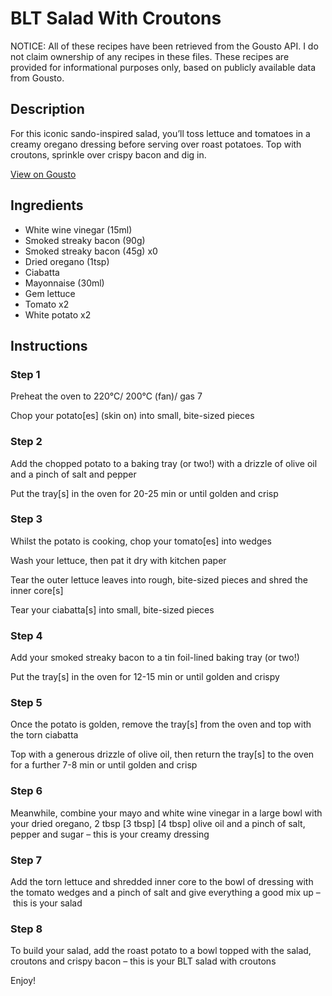 # BLT Salad With Croutons

NOTICE: All of these recipes have been retrieved from the Gousto API. I do not claim ownership of any recipes in these files. These recipes are provided for informational purposes only, based on publicly available data from Gousto.

## Description

For this iconic sando-inspired salad, you’ll toss lettuce and tomatoes in a creamy oregano dressing before serving over roast potatoes. Top with croutons, sprinkle over crispy bacon and dig in.

[View on Gousto](https://www.gousto.co.uk/recipes/cookbook/blt-salad-with-croutons)

## Ingredients

- White wine vinegar (15ml)
- Smoked streaky bacon (90g)
- Smoked streaky bacon (45g) x0
- Dried oregano (1tsp)
- Ciabatta
- Mayonnaise (30ml)
- Gem lettuce
- Tomato x2
- White potato x2

## Instructions


### Step 1

Preheat the oven to 220°C/ 200°C (fan)/ gas 7

Chop your potato[es] (skin on) into small, bite-sized pieces


### Step 2

Add the chopped potato to a baking tray (or two!) with a drizzle of olive oil and a pinch of salt and pepper

Put the tray[s] in the oven for 20-25 min or until golden and crisp


### Step 3

Whilst the potato is cooking, chop your tomato[es] into wedges

Wash your lettuce, then pat it dry with kitchen paper

Tear the outer lettuce leaves into rough, bite-sized pieces and shred the inner core[s]

Tear your ciabatta[s] into small, bite-sized pieces


### Step 4

Add your smoked streaky bacon to a tin foil-lined baking tray (or two!)

Put the tray[s] in the oven for 12-15 min or until golden and crispy


### Step 5

Once the potato is golden, remove the tray[s] from the oven and top with the torn ciabatta

Top with a generous drizzle of olive oil, then return the tray[s] to the oven for a further 7-8 min or until golden and crisp


### Step 6

Meanwhile, combine your mayo and white wine vinegar in a large bowl with your dried oregano, 2 tbsp <span class="text-purple">[3 tbsp] </span><span class="text-danger">[4 tbsp]</span> olive oil and a pinch of salt, pepper and sugar – this is your creamy dressing


### Step 7

Add the torn lettuce and shredded inner core to the bowl of dressing with the tomato wedges and a pinch of salt and give everything a good mix up – this is your salad

### Step 8

To build your salad, add the roast potato to a bowl topped with the salad, croutons and crispy bacon – this is your BLT salad with croutons

Enjoy!

